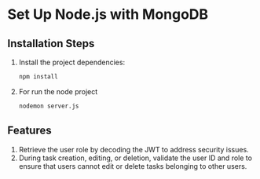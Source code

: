 # Set Up Node.js with MongoDB

## Installation Steps

1. Install the project dependencies:

   ```bash
   npm install
   ```

2. For run the node project

   ```bash
   nodemon server.js
   ```

## Features

1. Retrieve the user role by decoding the JWT to address security issues.
2. During task creation, editing, or deletion, validate the user ID and role to ensure that users cannot edit or delete tasks belonging to other users.
